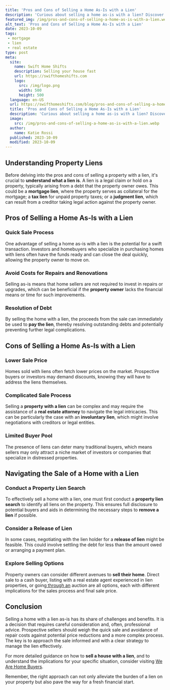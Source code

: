 ```yaml
---
title: 'Pros and Cons of Selling a Home As-Is with a Lien'
description: 'Curious about selling a home as-is with a lien? Discover the pros and cons of this approach to make an informed decision for your property.'
featured_img: /img/pros-and-cons-of-selling-a-home-as-is-with-a-lien.webp
alt_text: 'Pros and Cons of Selling a Home As-Is with a Lien'
date: 2023-10-09
tags:
 - mortgage
 - lien
 - real estate
type: post
meta:
  site:
    name: Swift Home Shifts
    description: Selling your house fast
    url: https://swifthomeshifts.com
    logo:
      src: /img/logo.png
      width: 500
      height: 500
  language: en-US
  url: https://swifthomeshifts.com/blog/pros-and-cons-of-selling-a-home-as-is-with-a-lien
  title: 'Pros and Cons of Selling a Home As-Is with a Lien'
  description: 'Curious about selling a home as-is with a lien? Discover the pros and cons of this approach to make an informed decision for your property.'
  image:
    src: /img/pros-and-cons-of-selling-a-home-as-is-with-a-lien.webp
  author:
    name: Katie Rossi
  published: 2023-10-09
  modified: 2023-10-09
---
```



## Understanding Property Liens

Before delving into the pros and cons of selling a property with a lien, it's crucial to **understand what a lien is**. A lien is a legal claim or hold on a property, typically arising from a debt that the property owner owes. This could be a **mortgage lien**, where the property serves as collateral for the mortgage; a **tax lien** for unpaid property taxes; or a **judgment lien**, which can result from a creditor taking legal action against the property owner.

## Pros of Selling a Home As-Is with a Lien

### Quick Sale Process
One advantage of selling a home as-is with a lien is the potential for a swift transaction. Investors and homebuyers who specialize in purchasing homes with liens often have the funds ready and can close the deal quickly, allowing the property owner to move on.

### Avoid Costs for Repairs and Renovations
Selling as-is means that home sellers are not required to invest in repairs or upgrades, which can be beneficial if the **property owner** lacks the financial means or time for such improvements.

### Resolution of Debt
By selling the home with a lien, the proceeds from the sale can immediately be used to **pay the lien**, thereby resolving outstanding debts and potentially preventing further legal complications.

## Cons of Selling a Home As-Is with a Lien

### Lower Sale Price
Homes sold with liens often fetch lower prices on the market. Prospective buyers or investors may demand discounts, knowing they will have to address the liens themselves.

### Complicated Sale Process
Selling a **property with a lien** can be complex and may require the assistance of a **real estate attorney** to navigate the legal intricacies. This can be particularly the case with an **involuntary lien**, which might involve negotiations with creditors or legal entities.

### Limited Buyer Pool
The presence of liens can deter many traditional buyers, which means sellers may only attract a niche market of investors or companies that specialize in distressed properties.

## Navigating the Sale of a Home with a Lien

### Conduct a Property Lien Search
To effectively sell a home with a lien, one must first conduct a **property lien search** to identify all liens on the property. This ensures full disclosure to potential buyers and aids in determining the necessary steps to **remove a lien** if possible.

### Consider a Release of Lien
In some cases, negotiating with the lien holder for a **release of lien** might be feasible. This could involve settling the debt for less than the amount owed or arranging a payment plan.

### Explore Selling Options
Property owners can consider different avenues to **sell their home**. Direct sale to a cash buyer, listing with a real estate agent experienced in lien properties, or going[  through   an](https://swifthomeshifts.com/blog/how-liens-affect-home-value-and-sale-price) auction are all options, each with different implications for the sales process and final sale price.

## Conclusion

Selling a home with a lien as-is has its share of challenges and benefits. It is a decision that requires careful consideration and, often, professional advice. Prospective sellers should weigh the quick sale and avoidance of repair costs against potential price reductions and a more complex process. The key is to approach the sale informed and with a clear strategy to manage the lien effectively.

For more detailed guidance on how to **sell a house with a lien**, and to understand the implications for your specific situation, consider visiting [We Are Home Buyers](https://www.wearehomebuyers.com/blog/sell-a-house-with-a-lien/).

Remember, the right approach can not only alleviate the burden of a lien on your property but also pave the way for a fresh financial start.